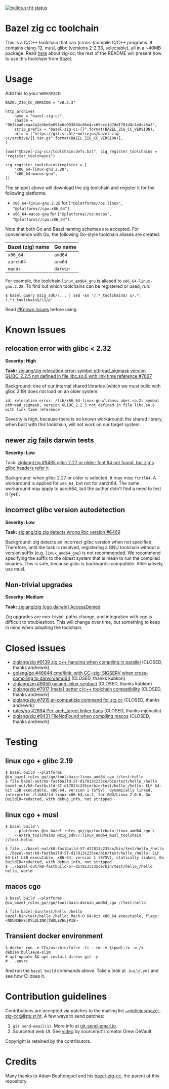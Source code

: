 [![builds.sr.ht status](https://builds.sr.ht/~motiejus/bazel-zig-cc.svg)](https://builds.sr.ht/~motiejus/bazel-zig-cc)

# Bazel zig cc toolchain

This is a C/C++ toolchain that can (cross-)compile C/C++ programs. It contains
clang-12, musl, glibc (versions 2-2.33, selectable), all in a ~40MB package.
Read
[here](https://andrewkelley.me/post/zig-cc-powerful-drop-in-replacement-gcc-clang.html)
about zig-cc; the rest of the README will present how to use this toolchain
from Bazel.

# Usage

Add this to your `WORKSPACE`:

```
BAZEL_ZIG_CC_VERSION = "v0.3.3"

http_archive(
    name = "bazel-zig-cc",
    sha256 = "0bf4ea0ceaa3a2e3be6e891e6c0035d4c86e4cc69ccc1d7ddf701d4c1e4c45a3",
    strip_prefix = "bazel-zig-cc-{}".format(BAZEL_ZIG_CC_VERSION),
    urls = ["https://git.sr.ht/~motiejus/bazel-zig-cc/archive/{}.tar.gz".format(BAZEL_ZIG_CC_VERSION)],
)

load("@bazel-zig-cc//toolchain:defs.bzl", zig_register_toolchains = "register_toolchains")

zig_register_toolchains(register = [
    "x86_64-linux-gnu.2.28",
    "x86_64-macos-gnu",
])
```

The snippet above will download the zig toolchain and register it for the
following platforms:

- `x86_64-linux-gnu.2.28` for `["@platforms//os:linux", "@platforms//cpu:x86_64"]`.
- `x86_64-macos-gnu` for `["@platforms//os:macos", "@platforms//cpu:x86_64"]`.


Note that both Go and Bazel naming schemes are accepted. For convenience with
Go, the following Go-style toolchain aliases are created:

|Bazel (zig) name |Go name|
--- | ---
|`x86_64`|`amd64`|
|`aarch64`|`arm64`|
|`macos`|`darwin`|

For example, the toolchain `linux_amd64_gnu` is aliased to
`x86_64-linux-gnu.2.28`. To find out which toolchains can be registered or
used, run:

```
$ bazel query @zig_sdk//... | sed -En '/.*_toolchain$/ s/.*:(.*)_toolchain$/\1/p'
```

Read [#Known Issues](#known-issues) before using.

# Known Issues

## relocation error with glibc < 2.32

**Severity: High**

**Task:** [ziglang/zig relocation error: symbol pthread_sigmask version GLIBC_2.2.5 not defined in file libc.so.6 with link time reference #7667](https://github.com/ziglang/zig/issues/7667)

Background: one of our internal shared libraries (which we must build with glibc 2.19) does not load on an older system:

```
id: relocation error: /lib/x86_64-linux-gnu/libnss_uber.so.2: symbol pthread_sigmask, version GLIBC_2.2.5 not defined in file libc.so.6 with link time reference
```

Severity is high, because there is no known workaround: the shared library,
when built with this toolchain, will not work on our target system.

## newer zig fails darwin tests

**Severity: Low**

Task: [ziglang/zig #9485 glibc 2.27 or older: fcntl64 not found, but zig's glibc headers refer it](https://github.com/ziglang/zig/issues/9485)

Background: when glibc 2.27 or older is selected, it may miss `fcntl64`. A
workaround is applied for `x86_64`, but not for aarch64. The same workaround
may apply to aarch64, but the author didn't find a need to test it (yet).

## incorrect glibc version autodetection

**Severity: Low**

**Task:** [ziglang/zig zig detects wrong libc version #6469](https://github.com/ziglang/zig/issues/6469)

Background: zig detects an incorrect glibc version when not specified.
Therefore, until the task is resolved, registering a GNU toolchain without a
version suffix (e.g. `linux_amd64_gnu`) is not recommended. We recommend
specifying the suffix to the oldest system that is mean to run the compiled
binaries. This is safe, because glibc is backwards-compatible. Alternatively,
use musl.

## Non-trivial upgrades

**Severity: Medium**

**Task:** [ziglang/zig [cgo darwin] AccessDenied](https://github.com/ziglang/zig/issues/10293)

Zig upgrades are non-trivial: paths change, and integration with cgo is
difficult to troubleshoot. This will change over time, but something to keep in
mind when adopting the toolchain.

# Closed issues

- [ziglang/zig #9139 zig c++ hanging when compiling in parallel](https://github.com/ziglang/zig/issues/9139) (CLOSED, thanks andrewrk)
- [golang/go #46644 cmd/link: with CC=zig: SIGSERV when cross-compiling to darwin/amd64](https://github.com/golang/go/issues/46644) (CLOSED, thanks kubkon)
- [ziglang/zig #9050 golang linker segfault](https://github.com/ziglang/zig/issues/9050) (CLOSED, thanks kubkon)
- [ziglang/zig #7917 [meta] better c/c++ toolchain compatibility](https://github.com/ziglang/zig/issues/7917) (CLOSED, thanks andrewrk)
- [ziglang/zig #7915 ar-compatible command for zig cc](https://github.com/ziglang/zig/issues/7915) (CLOSED, thanks andrewrk)
- [rules/go #2894 Per-arch_target linker flags](https://github.com/bazelbuild/rules_go/issues/2894) (CLOSED, thanks mjonaitis)
- [ziglang/zig #9431 FileNotFound when compiling macos](https://github.com/ziglang/zig/issues/9431) (CLOSED, thanks andrewrk)

# Testing

## linux cgo + glibc 2.19

```
$ bazel build --platforms @io_bazel_rules_go//go/toolchain:linux_amd64_cgo //test:hello
$ file bazel-out/k8-fastbuild-ST-d17813c235ce/bin/test/hello_/hello
bazel-out/k8-fastbuild-ST-d17813c235ce/bin/test/hello_/hello: ELF 64-bit LSB executable, x86-64, version 1 (SYSV), dynamically linked, interpreter /lib64/ld-linux-x86-64.so.2, for GNU/Linux 2.0.0, Go BuildID=redacted, with debug_info, not stripped
```

## linux cgo + musl

```
$ bazel build \
    --platforms @io_bazel_rules_go//go/toolchain:linux_amd64_cgo \
    --extra_toolchains @zig_sdk//:linux_amd64_musl_toolchain //test:hello
...
$ file ../bazel-out/k8-fastbuild-ST-d17813c235ce/bin/test/hello_/hello
../bazel-out/k8-fastbuild-ST-d17813c235ce/bin/test/hello_/hello: ELF 64-bit LSB executable, x86-64, version 1 (SYSV), statically linked, Go BuildID=redacted, with debug_info, not stripped
$ ../bazel-out/k8-fastbuild-ST-d17813c235ce/bin/test/hello_/hello
hello, world
```

## macos cgo

```
$ bazel build --platforms @io_bazel_rules_go//go/toolchain:darwin_amd64_cgo //test:hello
...
$ file bazel-bin/test/hello_/hello
bazel-bin/test/hello_/hello: Mach-O 64-bit x86_64 executable, flags:<NOUNDEFS|DYLDLINK|TWOLEVEL|PIE>
```

## Transient docker environment

```
$ docker run -e CC=/usr/bin/false -ti --rm -v $(pwd):/x -w /x debian:bullseye-slim
# apt update && apt install direnv git -y
# . .envrc
```

And run the `bazel build` commands above. Take a look at `.build.yml` and see
how CI does it.

# Contribution guidelines

Contributions are accepted via patches to the mailing list
[~motiejus/bazel-zig-cc@lists.sr.ht][mailing-list]. A few ways to send patches:

1. `git send-email(1)`. More info at [git-send-email.io][git-send-email].
2. Sourcehut web UI. See [video][video] by sourcehut's creator Drew DeVault.

Copyright is retained by the contributors.

# Credits

Many thanks to Adam Bouhenguel and his [bazel-zig-cc][ajbouh], the parent of
this repository.

[mailing-list]: mailto:~motiejus/bazel-zig-cc@lists.sr.ht
[ajbouh]: https://github.com/ajbouh/bazel-zig-cc/
[git-send-email]: https://git-send-email.io/
[video]: https://spacepub.space/w/no6jnhHeUrt2E5ST168tRL
